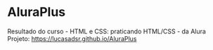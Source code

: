 # AluraPlus
Resultado do curso - HTML e CSS: praticando HTML/CSS - da Alura
Projeto: https://lucasadsr.github.io/AluraPlus
